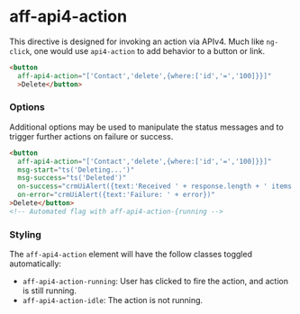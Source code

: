 # aff-api4-action

This directive is designed for invoking an action via APIv4. Much like
`ng-click`, one would use `api4-action` to add behavior to a button or link.

```html
<button
  aff-api4-action="['Contact','delete',{where:['id','=','100]}}]"
  >Delete</button>
```

### Options

Additional options may be used to manipulate the status messages and to
trigger further actions on failure or success.

```html
<button
  aff-api4-action="['Contact','delete',{where:['id','=','100]}}]"
  msg-start="ts('Deleting...')"
  msg-success="ts('Deleted')"
  on-success="crmUiAlert({text:'Received ' + response.length + ' items'})"
  on-error="crmUiAlert({text:'Failure: ' + error})"
>Delete</button>
<!-- Automated flag with aff-api4-action-{running -->
```

### Styling

The `aff-api4-action` element will have the follow classes
toggled automatically:

* `aff-api4-action-running`: User has clicked to fire the action, and action is still running.
* `aff-api4-action-idle`: The action is not running.
